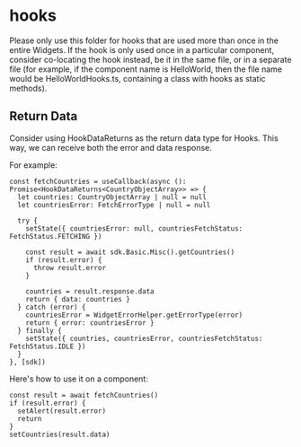 # hooks

Please only use this folder for hooks that are used more than once in the entire Widgets. If the hook is only used once in a particular component, consider co-locating the hook instead, be it in the same file, or in a separate file (for example, if the component name is HelloWorld, then the file name would be HelloWorldHooks.ts, containing a class with hooks as static methods).

## Return Data

Consider using HookDataReturns<T> as the return data type for Hooks. This way, we can receive both the error and data response.

For example:

```
const fetchCountries = useCallback(async (): Promise<HookDataReturns<CountryObjectArray>> => {
  let countries: CountryObjectArray | null = null
  let countriesError: FetchErrorType | null = null

  try {
    setState({ countriesError: null, countriesFetchStatus: FetchStatus.FETCHING })

    const result = await sdk.Basic.Misc().getCountries()
    if (result.error) {
      throw result.error
    }

    countries = result.response.data
    return { data: countries }
  } catch (error) {
    countriesError = WidgetErrorHelper.getErrorType(error)
    return { error: countriesError }
  } finally {
    setState({ countries, countriesError, countriesFetchStatus: FetchStatus.IDLE })
  }
}, [sdk])
```

Here's how to use it on a component:
```
const result = await fetchCountries()
if (result.error) {
  setAlert(result.error)
  return
}
setCountries(result.data)
```